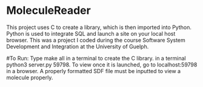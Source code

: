 # MoleculeReader
This project uses C to create a library, which is then imported into Python. Python is used to integrate SQL and launch a site on your local host browser.
This was a project I coded during the course Software System Development and Integration at the University of Guelph.

#To Run:
Type make all in a terminal to create the C library.
in a terminal python3 server.py 59798.
To view once it is launched, go to localhost:59798 in a browser.
A properly formatted SDF file must be inputted to view a molecule properly.
